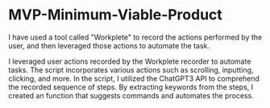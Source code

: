 # MVP-Minimum-Viable-Product
I have used a tool called "Workplete" to record the actions performed by the user, and then leveraged those actions to automate the task.

I leveraged user actions recorded by the Workplete recorder to automate tasks. The script incorporates various actions such as scrolling, inputting, clicking, and more. In the script, I utilized the ChatGPT3 API to comprehend the recorded sequence of steps. By extracting keywords from the steps, I created an function that suggests commands and automates the process.

